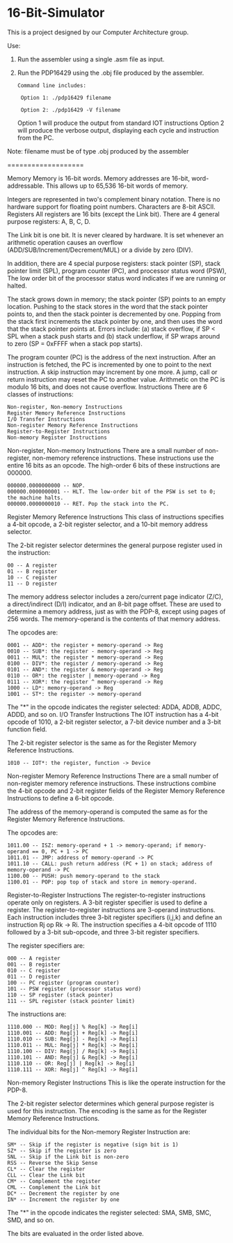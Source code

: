 16-Bit-Simulator
================

This is a project designed by our Computer Architecture group. 

Use:
1. Run the assembler using a single .asm file as input.

2. Run the PDP16429 using the .obj file produced by the assembler. 

       Command line includes:
       
        Option 1: ./pdp16429 filename 
        
        Option 2: ./pdp16429 -V filename 
        
   Option 1 will produce the output from standard IOT instructions
   Option 2 will produce the verbose output, displaying each cycle and instruction from the PC.
     
  Note: filename must be of type .obj produced by the assembler

===================

 Memory
Memory is 16-bit words. Memory addresses are 16-bit, word-addressable. This allows up to 65,536 16-bit words of memory.

Integers are represented in two's complement binary notation. There is no hardware support for floating point numbers. Characters are 8-bit ASCII.
Registers
All registers are 16 bits (except the Link bit). There are 4 general purpose registers: A, B, C, D.

The Link bit is one bit. It is never cleared by hardware. It is set whenever an arithmetic operation causes an overflow (ADD/SUB/Increment/Decrement/MUL) or a divide by zero (DIV).

In addition, there are 4 special purpose registers: stack pointer (SP), stack pointer limit (SPL), program counter (PC), and processor status word (PSW), The low order bit of the processor status word indicates if we are running or halted.

The stack grows down in memory; the stack pointer (SP) points to an empty location. Pushing to the stack stores in the word that the stack pointer points to, and then the stack pointer is decremented by one. Popping from the stack first increments the stack pointer by one, and then uses the word that the stack pointer points at. Errors include: (a) stack overflow, if SP < SPL when a stack push starts and (b) stack underflow, if SP wraps around to zero (SP = 0xFFFF when a stack pop starts).

The program counter (PC) is the address of the next instruction. After an instruction is fetched, the PC is incremented by one to point to the next instruction. A skip instruction may increment by one more. A jump, call or return instruction may reset the PC to another value. Arithmetic on the PC is modulo 16 bits, and does not cause overflow.
Instructions
There are 6 classes of instructions:

    Non-register, Non-memory Instructions
    Register Memory Reference Instructions
    I/O Transfer Instructions
    Non-register Memory Reference Instructions
    Register-to-Register Instructions
    Non-memory Register Instructions 

Non-register, Non-memory Instructions
There are a small number of non-register, non-memory reference instructions. These instructions use the entire 16 bits as an opcode. The high-order 6 bits of these instructions are 000000.

    000000.0000000000 -- NOP.
    000000.0000000001 -- HLT. The low-order bit of the PSW is set to 0; the machine halts.
    000000.0000000010 -- RET. Pop the stack into the PC. 

Register Memory Reference Instructions
This class of instructions specifies a 4-bit opcode, a 2-bit register selector, and a 10-bit memory address selector.

The 2-bit register selector determines the general purpose register used in the instruction:

    00 -- A register
    01 -- B register
    10 -- C register
    11 -- D register 

The memory address selector includes a zero/current page indicator (Z/C), a direct/indirect (D/I) indicator, and an 8-bit page offset. These are used to determine a memory address, just as with the PDP-8, except using pages of 256 words. The memory-operand is the contents of that memory address.

The opcodes are:

    0001 -- ADD*: the register + memory-operand -> Reg
    0010 -- SUB*: the register - memory-operand -> Reg
    0011 -- MUL*: the register * memory-operand -> Reg
    0100 -- DIV*: the register / memory-operand -> Reg
    0101 -- AND*: the register & memory-operand -> Reg
    0110 -- OR*: the register | memory-operand -> Reg
    0111 -- XOR*: the register ^ memory-operand -> Reg
    1000 -- LD*: memory-operand -> Reg
    1001 -- ST*: the register -> memory-operand 

The "*" in the opcode indicates the register selected: ADDA, ADDB, ADDC, ADDD, and so on.
I/O Transfer Instructions
The IOT instruction has a 4-bit opcode of 1010, a 2-bit register selector, a 7-bit device number and a 3-bit function field.

The 2-bit register selector is the same as for the Register Memory Reference Instructions.

    1010 -- IOT*: the register, function -> Device 

Non-register Memory Reference Instructions
There are a small number of non-register memory reference instructions. These instructions combine the 4-bit opcode and 2-bit register fields of the Register Memory Reference Instructions to define a 6-bit opcode.

The address of the memory-operand is computed the same as for the Register Memory Reference Instructions.

The opcodes are:

    1011.00 -- ISZ: memory-operand + 1 -> memory-operand; if memory-operand == 0, PC + 1 -> PC
    1011.01 -- JMP: address of memory-operand -> PC
    1011.10 -- CALL: push return address (PC + 1) on stack; address of memory-operand -> PC
    1100.00 -- PUSH: push memory-operand to the stack
    1100.01 -- POP: pop top of stack and store in memory-operand. 

Register-to-Register Instructions
The register-to-register instructions operate only on registers. A 3-bit register specifier is used to define a register. The register-to-register instructions are 3-operand instructions. Each instruction includes three 3-bit register specifiers (i,j,k) and define an instruction Rj op Rk -> Ri. The instruction specifies a 4-bit opcode of 1110 followed by a 3-bit sub-opcode, and three 3-bit register specifiers.

The register specifiers are:

    000 -- A register
    001 -- B register
    010 -- C register
    011 -- D register
    100 -- PC register (program counter)
    101 -- PSW register (processor status word)
    110 -- SP register (stack pointer)
    111 -- SPL register (stack pointer limit) 

The instructions are:

    1110.000 -- MOD: Reg[j] % Reg[k] -> Reg[i]
    1110.001 -- ADD: Reg[j] + Reg[k] -> Reg[i]
    1110.010 -- SUB: Reg[j] - Reg[k] -> Reg[i]
    1110.011 -- MUL: Reg[j] * Reg[k] -> Reg[i]
    1110.100 -- DIV: Reg[j] / Reg[k] -> Reg[i]
    1110.101 -- AND: Reg[j] & Reg[k] -> Reg[i]
    1110.110 -- OR: Reg[j] | Reg[k] -> Reg[i]
    1110.111 -- XOR: Reg[j] ^ Reg[k] -> Reg[i] 

Non-memory Register Instructions
This is like the operate instruction for the PDP-8.

The 2-bit register selector determines which general purpose register is used for this instruction. The encoding is the same as for the Register Memory Reference Instructions.

The individual bits for the Non-memory Register Instruction are:

    SM* -- Skip if the register is negative (sign bit is 1)
    SZ* -- Skip if the register is zero
    SNL -- Skip if the Link bit is non-zero
    RSS -- Reverse the Skip Sense
    CL* -- Clear the register
    CLL -- Clear the Link bit
    CM* -- Complement the register
    CML -- Complement the Link bit
    DC* -- Decrement the register by one
    IN* -- Increment the register by one 

The "*" in the opcode indicates the register selected: SMA, SMB, SMC, SMD, and so on.

The bits are evaluated in the order listed above. 
